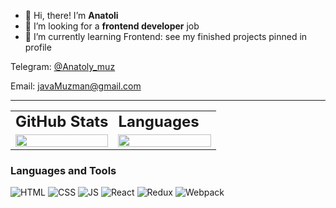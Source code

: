 - 👋 Hi, there! I’m **Anatoli**
- 👀 I’m looking for a **frontend developer** job
- 🌱 I’m currently learning Frontend: see my finished projects pinned in profile 
<!--
**BelarusWillBeFree/BelarusWillBeFree** is a ✨ _special_ ✨ repository because its `README.md` (this file) appears on your GitHub profile.

Here are some ideas to get you started:

- 🔭 I’m currently working on ...
- 🌱 I’m currently learning ...
- 👯 I’m looking to collaborate on ...
- 🤔 I’m looking for help with ...
- 💬 Ask me about ...
- 📫 How to reach me: ...
- 😄 Pronouns: ...
- ⚡ Fun fact: ...
-->

 <p style="font-size: 14px;">Telegram: <a style="font-size: 14px" href="https://t.me/Anatoly_muz">@Anatoly_muz</a></p>
 <p style="font-size: 14px;">Email: <a style="font-size: 14px" href="mailto:javaMuzman@gmail.com">javaMuzman@gmail.com</a></p>
 <hr/>
 
 <table>
 <tr>
    <td><b style="font-size:24px">GitHub Stats</b></td>
    <td><b style="font-size:24px">Languages</b></td>
 </tr>
 <tr>
    <td style="width: 50%">
        <figure style="width:100%; margin:0">
            <img src="https://github-readme-stats.vercel.app/api?username=BelarusWillBeFree&hide=contribs&show_icons=true&theme=cobalt" width="100%" height="100%"/>
        </figure>
    </td>
    <td style="width: 50%">
        <figure style="width: 100%; margin:0">
            <img src="https://github-readme-stats.vercel.app/api/top-langs/?username=BelarusWillBeFree&layout=compact&hide_border=true" width="100%" height="100%" />
        </figure>
    </td>
 </tr>
</table>

### Languages and Tools
![HTML](https://img.shields.io/badge/HTML-black?style=for-the-badge&logo=HTML5) 
![CSS](https://img.shields.io/badge/CSS-black?style=for-the-badge&logo=css3) 
![JS](https://img.shields.io/badge/JavaScript-black?style=for-the-badge&logo=JavaScript) 
![React](https://img.shields.io/badge/React-black?style=for-the-badge&logo=React) 
![Redux](https://img.shields.io/badge/Redux-black?style=for-the-badge&logo=Redux) 
![Webpack](https://img.shields.io/badge/Webpack-black?style=for-the-badge&logo=Webpack)
